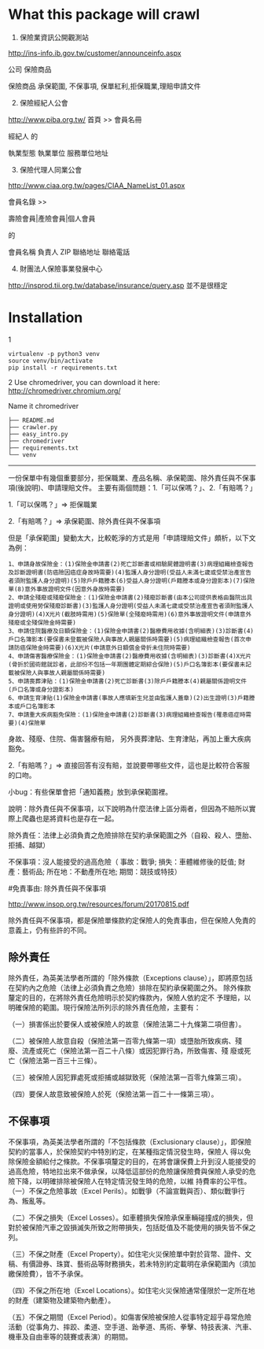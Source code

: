 # What this package will crawl

1. 保險業資訊公開觀測站

http://ins-info.ib.gov.tw/customer/announceinfo.aspx

公司 保險商品

保險商品
承保範圍, 不保事項, 保單紅利,拒保職業,理賠申請文件


2. 保險經紀人公會

http://www.piba.org.tw/
首頁  >>  會員名冊

經紀人 的

執業型態	執業單位	服務單位地址

3. 保險代理人同業公會

http://www.ciaa.org.tw/pages/CIAA_NameList_01.aspx

會員名錄 >> 	

壽險會員|產險會員|個人會員

的

會員名稱	負責人	ZIP	聯絡地址	聯絡電話


4. 財團法人保險事業發展中心

http://insprod.tii.org.tw/database/insurance/query.asp
並不是很穩定


# Installation
1

```
virtualenv -p python3 venv
source venv/bin/activate
pip install -r requirements.txt
```


2
Use chromedriver, you can download it here:
http://chromedriver.chromium.org/

Name it chromedriver

```
├── README.md
├── crawler.py
├── easy_intro.py
├── chromedriver
├── requirements.txt
└── venv
```

---

一份保單中有幾個重要部分，拒保職業、產品名稱、承保範圍、除外責任與不保事項(後說明)、申請理賠文件。
主要有兩個問題：1.「可以保嗎？」、2.「有賠嗎？」

1.「可以保嗎？」=> 拒保職業

2.「有賠嗎？」=> 承保範圍、除外責任與不保事項

但是「承保範圍」變動太大，比較乾淨的方式是用「申請理賠文件」頗析，以下文為例：

```
1、申請身故保險金：(1)保險金申請書(2)死亡診斷書或相驗屍體證明書(3)病理組織檢查報告及診斷證明書(防癌險因癌症身故時需要)(4)監護人身分證明(受益人未滿七歲或受禁治產宣告者須附監護人身分證明)(5)除戶戶籍謄本(6)受益人身分證明(戶籍謄本或身分證影本)(7)保險單(8)意外事故證明文件(因意外身故時需要)
2、申請全殘廢或殘廢保險金：(1)保險金申請書(2)殘廢診斷書(由本公司提供表格由醫院出具證明或使用勞保殘廢診斷書)(3)監護人身分證明(受益人未滿七歲或受禁治產宣告者須附監護人身分證明)(4)X光片(截肢時需用)(5)保險單(全殘廢時需用)(6)意外事故證明文件(申請意外殘廢或全殘保險金時需要)
3、申請住院醫療及日額保險金：(1)保險金申請書(2)醫療費用收據(含明細表)(3)診斷書(4)戶口名簿影本(要保書未登載被保險人與事故人親屬關係時需要)(5)病理組織檢查報告(首次申請防癌保險金時需要)(6)X光片(申請意外日額償金骨折未住院時需要)
4、申請傷害醫療保險金：(1)保險金申請書(2)醫療費用收據(含明細表)(3)診斷書(4)X光片(骨折於國術館就診者，此部份不包括一年期團體定期綜合保險)(5)戶口名簿影本(要保書未記載被保險人與事故人親屬關係時需要)
5、申請喪葬津貼：(1)保險金申請書(2)死亡診斷書(3)除戶戶籍謄本(4)親屬關係證明文件(戶口名簿或身分證影本)
6、申請生育津貼(1)保險金申請書(事故人應填新生兒並由監護人蓋章)(2)出生證明(3)戶籍謄本或戶口名簿影本
7、申請重大疾病豁免保險：(1)保險金申請書(2)診斷書(3)病理組織檢查報告(罹患癌症時需要)(4)保險單
```

身故、殘廢、住院、傷害醫療有賠，
另外喪葬津貼、生育津貼，再加上重大疾病豁免。

2.「有賠嗎？」=> 直接回答有沒有賠，並說要帶哪些文件，這也是比較符合客服的口吻。

小bug：有些保單會把「通知義務」放到承保範圍裡。

說明：除外責任與不保事項，以下說明為什麼法律上區分兩者，但因為不賠所以實際上爬蟲也是將資料也是存在一起。

除外責任：法律上必須負責之危險排除在契約承保範圍之外（自殺、殺人、墮胎、拒捕、越獄）

不保事項：沒人能接受的過高危險（
事故：戰爭;
損失：車體維修後的貶值;
財產：藝術品;
所在地：不動產所在地;
期間：競技或特技）

#免責事由: 除外責任與不保事項

http://www.insop.org.tw/resources/forum/20170815.pdf

除外責任與不保事項，都是保險單條款約定保險人的免責事由，但在保險人免責的意義上，仍有些許的不同。

## 除外責任
除外責任，為英美法學者所謂的「除外條款（Exceptions clause）」，即將原包括在契約內之危險（法律上必須負責之危險）排除在契約承保範圍之外。
除外條款釐定的目的，在將除外責任危險明示於契約條款內，保險人依約定不
予理賠，以明確保險的範圍。現行保險法所列示的除外責任危險，主要有：

（一）損害係出於要保人或被保險人的故意（保險法第二十九條第二項但書）。

（二）被保險人故意自殺（保險法第一百零九條第一項）或墮胎所致疾病、殘
廢、流產或死亡（保險法第一百二十八條）或因犯罪行為，所致傷害、殘
廢或死亡（保險法第一百三十三條）。

（三）被保險人因犯罪處死或拒捕或越獄致死（保險法第一百零九條第三項）。

（四）要保人故意致被保險人於死（保險法第一百二十一條第三項）。

## 不保事項
不保事項，為英美法學者所謂的「不包括條款（Exclusionary clause）」，即保險契約的當事人，於保險契約中特別約定，在某種指定情況發生時，保險人
得以免除保險金額給付之條款。不保事項釐定的目的，在將會讓保費上升到沒人能接受的過高危險，特地拉出來不做承保，以降低這部份的危險讓保險費與保險人承受的危險下降，以明確排除被保險人在特定情況發生時的危險，以維
持費率的公平性。
（一）不保之危險事故（Excel Perils）。如戰爭（不論宣戰與否）、類似戰爭行為、叛亂等。

（二）不保之損失（Excel Losses）。如車體損失保險承保車輛碰撞成的損失，但對於被保險汽車之毀損滅失所致之附帶損失，包括貶值及不能使用的損失皆不保之列。

（三）不保之財產（Excel Property）。如住宅火災保險單中對於貨幣、證件、文稿、有價證券、珠寶、藝術品等財務損失，若未特別約定載明在承保範圍內（須加繳保險費），皆不予承保。

（四）不保之所在地（Excel Locations）。如住宅火災保險通常僅限於一定所在地的財產（建築物及建築物內動產）。

（五）不保之期間（Excel Period）。如傷害保險被保險人從事特定超乎尋常危險活動（從事角力、摔跤、柔道、空手道、跆拳道、馬術、拳擊、特技表演、汽車、機車及自由車等的競賽或表演）的期間。